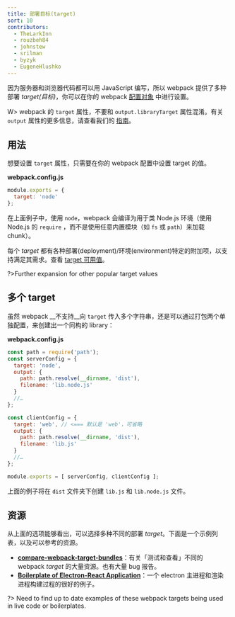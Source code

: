 ```yaml
---
title: 部署目标(target)
sort: 10
contributors:
  - TheLarkInn
  - rouzbeh84
  - johnstew
  - srilman
  - byzyk
  - EugeneHlushko
---
```


因为服务器和浏览器代码都可以用 JavaScript 编写，所以 webpack 提供了多种部署 _target(目标)_，你可以在你的 webpack [配置对象](/configuration) 中进行设置。

W> webpack 的 `target` 属性，不要和 `output.libraryTarget` 属性混淆。有关 `output` 属性的更多信息，请查看我们的 [指南](/concepts/output/)。

## 用法

想要设置 `target` 属性，只需要在你的 webpack 配置中设置 target 的值。

__webpack.config.js__

```javascript
module.exports = {
  target: 'node'
};
```

在上面例子中，使用 `node`，webpack 会编译为用于类 Node.js 环境（使用 Node.js 的 `require` ，而不是使用任意内置模块（如 `fs` 或 `path`）来加载 chunk）。

每个 _target_ 都有各种部署(deployment)/环境(environment)特定的附加项，以支持满足其需求。查看 [target 可用值](/configuration/target/)。

?>Further expansion for other popular target values

## 多个 target

虽然 webpack __不支持__向 `target` 传入多个字符串，还是可以通过打包两个单独配置，来创建出一个同构的 library：

__webpack.config.js__

```javascript
const path = require('path');
const serverConfig = {
  target: 'node',
  output: {
    path: path.resolve(__dirname, 'dist'),
    filename: 'lib.node.js'
  }
  //…
};

const clientConfig = {
  target: 'web', // <=== 默认是 'web'，可省略
  output: {
    path: path.resolve(__dirname, 'dist'),
    filename: 'lib.js'
  }
  //…
};

module.exports = [ serverConfig, clientConfig ];
```

上面的例子将在 `dist` 文件夹下创建 `lib.js` 和 `lib.node.js` 文件。

## 资源

从上面的选项能够看出，可以选择多种不同的部署 _target_。下面是一个示例列表，以及可以参考的资源。

-  __[compare-webpack-target-bundles](https://github.com/TheLarkInn/compare-webpack-target-bundles)__：有关「测试和查看」不同的 webpack _target_ 的大量资源。也有大量 bug 报告。
- __[Boilerplate of Electron-React Application](https://github.com/chentsulin/electron-react-boilerplate)__：一个 electron 主进程和渲染进程构建过程的很好的例子。

?> Need to find up to date examples of these webpack targets being used in live code or boilerplates.
